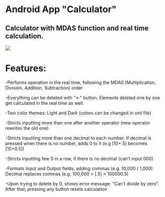 # Android App "Calculator"

## Calculator with MDAS function and real time calculation.

![](https://media.giphy.com/media/estddoaFVDsTLgNOIW/giphy.gif)

# Features:

-Performs operation in the real time, following the MDAS (Multiplication, Division, Addition, Subtraction) order

-Everything can be deleted with "<-" button. Elements deleted one by one get calculated in the real time as well.

-Two color themes: Light and Dark (colors can be changed in xml file)

-Stricts inputting more than one after another operator (new operator rewrites the old one)

-Stricts inputting more than one decimal to each number. If decimal is pressed when there is no number, adds 0 to it (e.g [10+.5] becomes [10+0.5])

-Stricts inputting few 0 in a row, if there is no decimal (can't input 000)

-Formats Input and Output fields, adding commas (e.g. 10,000 / 1,000). Decimal replaces commas (e.g. 100,000 > [.5] > 100000.5)

-Upon trying to delete by 0, shows error message: "Can't divide by zero". After that, pressing any button resets calculation
